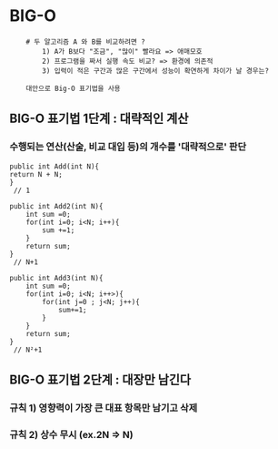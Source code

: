 # BIG-O 

        # 두 알고리즘 A 와 B를 비교하려면 ?
            1) A가 B보다 "조금", "많이" 빨라요 => 애매모호
            2) 프로그램을 짜서 실행 속도 비교? => 환경에 의존적
            3) 입력이 적은 구간과 많은 구간에서 성능이 확연하게 차이가 날 경우는?

        대안으로 Big-O 표기법을 사용


## BIG-O 표기법 1단계 : 대략적인 계산
### 수행되는 연산(산술, 비교 대입 등)의 개수를 '대략적으로' 판단
```                   
public int Add(int N){
return N + N;
}
 // 1
```
```
public int Add2(int N){
    int sum =0;
    for(int i=0; i<N; i++){
        sum +=1;
    }
    return sum;
}
 // N+1
```
```
public int Add3(int N){
    int sum =0;
    for(int i=0; i<N; i++>){
        for(int j=0 ; j<N; j++){
            sum+=1;
        }
    }
    return sum;
}
 // N²+1
```
## BIG-O 표기법 2단계 : 대장만 남긴다

### 규칙 1) 영향력이 가장 큰 대표 항목만 남기고 삭제
### 규칙 2) 상수 무시 (ex.2N => N)

